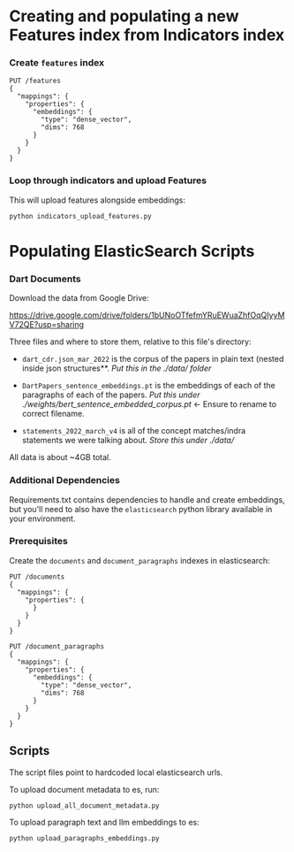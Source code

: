 
# Creating and populating a new Features index from Indicators index

### Create `features` index

```
PUT /features
{
  "mappings": {
    "properties": {
      "embeddings": {
        "type": "dense_vector",
        "dims": 768
      }
    }
  }
}
```

### Loop through indicators and upload Features

This will upload features alongside embeddings:

`python indicators_upload_features.py`



# Populating ElasticSearch Scripts

### Dart Documents

Download the data from Google Drive:

https://drive.google.com/drive/folders/1bUNoOTfefmYRuEWuaZhfOqQIyyMV72QE?usp=sharing

Three files and where to store them, relative to this file's directory:

- `dart_cdr.json_mar_2022` is the corpus of the papers in plain text (nested inside json structures**.
*Put this in the ./data/ folder*

- `DartPapers_sentence_embeddings.pt` is the embeddings of each of the paragraphs of each of the papers.
*Put this under ./weights/bert_sentence_embedded_corpus.pt* <- Ensure to rename to correct filename.

- `statements_2022_march_v4` is all of the concept matches/indra statements we were talking about.
*Store this under ./data/*

All data is about ~4GB total.

### Additional Dependencies

Requirements.txt contains dependencies to handle and create embeddings, but you'll need to
also have the `elasticsearch` python library available in your environment.

### Prerequisites

Create the `documents` and 	`document_paragraphs` indexes in elasticsearch:

```
PUT /documents
{
  "mappings": {
    "properties": {
      }
    }
  }
}
```

```
PUT /document_paragraphs
{
  "mappings": {
    "properties": {
      "embeddings": {
        "type": "dense_vector",
        "dims": 768
      }
    }
  }
}
```

## Scripts

The script files point to hardcoded local elasticsearch urls.

To upload document metadata to es, run:

`python upload_all_document_metadata.py`

To upload paragraph text and llm embeddings to es:

`python upload_paragraphs_embeddings.py`

